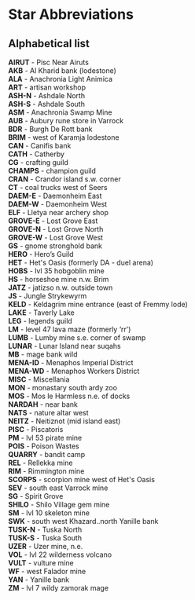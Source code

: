 # Star Abbreviations

## Alphabetical list


**AIRUT** - Pisc Near Airuts  
**AKB** - Al Kharid bank (lodestone)  
**ALA** - Anachronia Light Animica  
**ART** - artisan workshop  
**ASH-N** - Ashdale North  
**ASH-S** - Ashdale South  
**ASM** - Anachronia Swamp Mine  
**AUB** - Aubury rune store in Varrock  
**BDR** - Burgh De Rott bank  
**BRIM** - west of Karamja lodestone  
**CAN** - Canifis bank  
**CATH** - Catherby  
**CG** - crafting guild  
**CHAMPS** - champion guild  
**CRAN** - Crandor island s.w. corner  
**CT** - coal trucks west of Seers  
**DAEM-E** - Daemonheim East  
**DAEM-W** - Daemonheim West  
**ELF** - Lletya near archery shop  
**GROVE-E** - Lost Grove East  
**GROVE-N** - Lost Grove North  
**GROVE-W** - Lost Grove West  
**GS** - gnome stronghold bank  
**HERO** - Hero’s Guild  
**HET** - Het's Oasis (formerly DA - duel arena)  
**HOBS** - lvl 35 hobgoblin mine  
**HS** - horseshoe mine n.w. Brim  
**JATZ** - jatizso n.w. outside town  
**JS** - Jungle Strykewyrm  
**KELD** - Keldagrim mine entrance (east of Fremmy lode)  
**LAKE** - Taverly Lake  
**LEG** - legends guild  
**LM** - level 47 lava maze (formerly ‘rr’)  
**LUMB** - Lumby mine s.e. corner of swamp  
**LUNAR** - Lunar Island near suqahs  
**MB** - mage bank wild  
**MENA-ID** - Menaphos Imperial District  
**MENA-WD** - Menaphos Workers District  
**MISC** - Miscellania  
**MON** - monastary south ardy zoo  
**MOS** - Mos le Harmless n.e. of docks  
**NARDAH** - near bank  
**NATS** - nature altar west  
**NEITZ** - Neitiznot (mid island east)  
**PISC** - Piscatoris  
**PM** - lvl 53 pirate mine  
**POIS** - Poison Wastes  
**QUARRY** - bandit camp  
**REL** - Rellekka mine  
**RIM** - Rimmington mine  
**SCORPS** - scorpion mine west of Het's Oasis  
**SEV** - south east Varrock mine  
**SG** - Spirit Grove  
**SHILO** - Shilo Village gem mine  
**SM** - lvl 10 skeleton mine  
**SWK** - south west Khazard..north Yanille bank  
**TUSK-N** - Tuska North  
**TUSK-S** - Tuska South  
**UZER** - Uzer mine, n.e.  
**VOL** - lvl 22 wilderness volcano  
**VULT** - vulture mine  
**WF** - west Falador mine  
**YAN** - Yanille bank  
**ZM** - lvl 7 wildy zamorak mage  
